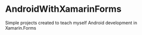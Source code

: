 # AndroidWithXamarinForms
Simple projects created to teach myself Android development in Xamarin.Forms
